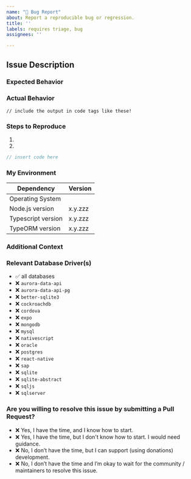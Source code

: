 ```yaml
---
name: "🐛 Bug Report"
about: Report a reproducible bug or regression.
title: ''
labels: requires triage, bug
assignees: ''

---
```


<!--
  Please follow the template.  If you don't, your issue may be closed.

  Have a question?  This is the TypeORM issue tracker - and not the right place
  for general support or questions.  Instead, check the "Support" Documentation
  on the best places to ask questions!

  https://github.com/typeorm/typeorm/blob/master/docs/support.md
-->

## Issue Description

### Expected Behavior

<!--
  A clear and concise description of what you expected to happen.
-->


### Actual Behavior

<!--
  A clear and concise description of what actually happened.

  Please wrap any error messages or output in code tags, instead of images.
-->

```
// include the output in code tags like these!
```


### Steps to Reproduce

<!--
  Your bug will be investigated much faster if we can run your code and it doesn't
  have dependencies other than TypeORM. Issues without reproduction steps or
  code examples may be closed as not actionable.

  Please try to provide a Minimal, Complete, and Verifiable example.
  http://stackoverflow.com/help/mcve
-->

1.
2.

```typescript
// insert code here
```

### My Environment

<!--
  Please add any other relevant dependencies to this table at the end.
  For example: Electron, React Native, or NestJS.
-->

| Dependency          | Version  |
| ---                 | ---      |
| Operating System    |          |
| Node.js version     | x.y.zzz  | <!-- run `node -v` to obtain this -->
| Typescript version  | x.y.zzz  | <!-- run `npm list typescript` to obtain this -->
| TypeORM version     | x.y.zzz  | <!-- run `npm list typeorm` to obtain this -->


### Additional Context

<!--
  Add any other context about the bug report here.
-->


### Relevant Database Driver(s)

<!-- Copy/paste "✅" to your issue's relevant databases, left "❌" others: -->

- ✅ all databases
- ❌ `aurora-data-api`
- ❌ `aurora-data-api-pg`
- ❌ `better-sqlite3`
- ❌ `cockroachdb`
- ❌ `cordova`
- ❌ `expo`
- ❌ `mongodb`
- ❌ `mysql`
- ❌ `nativescript`
- ❌ `oracle`
- ❌ `postgres`
- ❌ `react-native`
- ❌ `sap`
- ❌ `sqlite`
- ❌ `sqlite-abstract`
- ❌ `sqljs`
- ❌ `sqlserver`


### Are you willing to resolve this issue by submitting a Pull Request?

<!-- Copy/paste "✅" to one of these options, left "❌" others: -->

- ❌ Yes, I have the time, and I know how to start.
- ❌ Yes, I have the time, but I don't know how to start. I would need guidance.
- ❌ No, I don’t have the time, but I can support (using donations) development.
- ❌ No, I don’t have the time and I’m okay to wait for the community / maintainers to resolve this issue.


<!--
  Remember that first-time contributors are welcome! 🙌
  👋 Have a great day and thank you for the bug report!
-->
